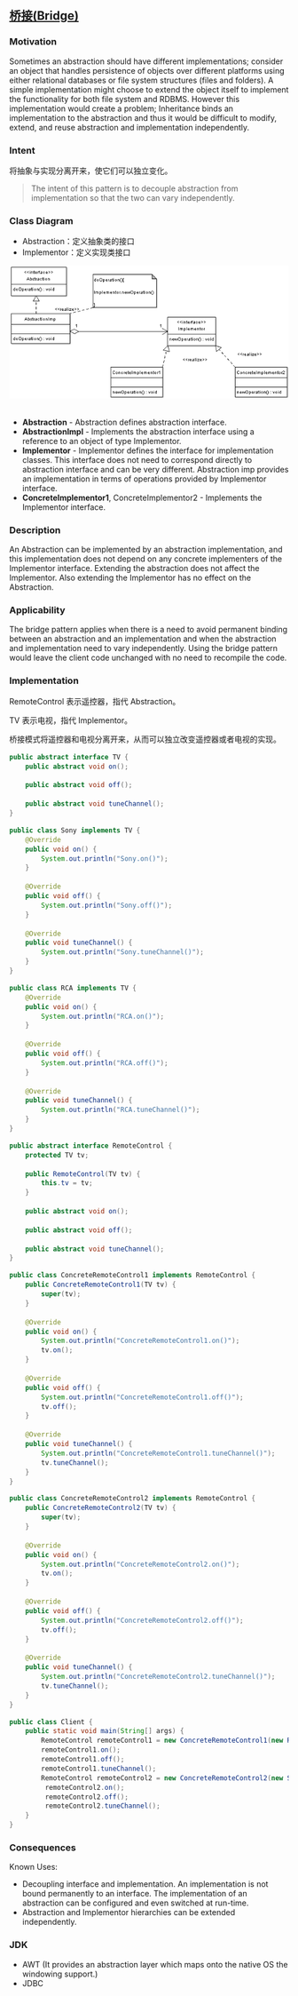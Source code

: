 ## [桥接(Bridge)](https://www.oodesign.com/bridge-pattern.html)


### Motivation

Sometimes an abstraction should have different implementations; consider an object that handles persistence of objects over different platforms using either relational databases or file system structures (files and folders). A simple implementation might choose to extend the object itself to implement the functionality for both file system and RDBMS. However this implementation would create a problem; Inheritance binds an implementation to the abstraction and thus it would be difficult to modify, extend, and reuse abstraction and implementation independently.


### Intent

将抽象与实现分离开来，使它们可以独立变化。

> The intent of this pattern is to decouple abstraction from implementation so that the two can vary independently.

### Class Diagram

- Abstraction：定义抽象类的接口
- Implementor：定义实现类接口

<div align="center"> <img src="../assets/bridge-pattern.png"/> </div><br>

- **Abstraction** - Abstraction defines abstraction interface.
- **AbstractionImpl** - Implements the abstraction interface using a reference to an object of type Implementor.
- **Implementor** - Implementor defines the interface for implementation classes. This interface does not need to correspond directly to abstraction interface and can be very different. Abstraction imp provides an implementation in terms of operations provided by Implementor interface.
- **ConcreteImplementor1**, ConcreteImplementor2 - Implements the Implementor interface.

### Description

An Abstraction can be implemented by an abstraction implementation, and this implementation does not depend on any concrete implementers of the Implementor interface. Extending the abstraction does not affect the Implementor. Also extending the Implementor has no effect on the Abstraction.

### Applicability

The bridge pattern applies when there is a need to avoid permanent binding between an abstraction and an implementation and when the abstraction and implementation need to vary independently. Using the bridge pattern would leave the client code unchanged with no need to recompile the code.

### Implementation

RemoteControl 表示遥控器，指代 Abstraction。

TV 表示电视，指代 Implementor。

桥接模式将遥控器和电视分离开来，从而可以独立改变遥控器或者电视的实现。

```java
public abstract interface TV {
    public abstract void on();

    public abstract void off();

    public abstract void tuneChannel();
}
```

```java
public class Sony implements TV {
    @Override
    public void on() {
        System.out.println("Sony.on()");
    }

    @Override
    public void off() {
        System.out.println("Sony.off()");
    }

    @Override
    public void tuneChannel() {
        System.out.println("Sony.tuneChannel()");
    }
}
```

```java
public class RCA implements TV {
    @Override
    public void on() {
        System.out.println("RCA.on()");
    }

    @Override
    public void off() {
        System.out.println("RCA.off()");
    }

    @Override
    public void tuneChannel() {
        System.out.println("RCA.tuneChannel()");
    }
}
```

```java
public abstract interface RemoteControl {
    protected TV tv;

    public RemoteControl(TV tv) {
        this.tv = tv;
    }

    public abstract void on();

    public abstract void off();

    public abstract void tuneChannel();
}
```

```java
public class ConcreteRemoteControl1 implements RemoteControl {
    public ConcreteRemoteControl1(TV tv) {
        super(tv);
    }

    @Override
    public void on() {
        System.out.println("ConcreteRemoteControl1.on()");
        tv.on();
    }

    @Override
    public void off() {
        System.out.println("ConcreteRemoteControl1.off()");
        tv.off();
    }

    @Override
    public void tuneChannel() {
        System.out.println("ConcreteRemoteControl1.tuneChannel()");
        tv.tuneChannel();
    }
}
```

```java
public class ConcreteRemoteControl2 implements RemoteControl {
    public ConcreteRemoteControl2(TV tv) {
        super(tv);
    }

    @Override
    public void on() {
        System.out.println("ConcreteRemoteControl2.on()");
        tv.on();
    }

    @Override
    public void off() {
        System.out.println("ConcreteRemoteControl2.off()");
        tv.off();
    }

    @Override
    public void tuneChannel() {
        System.out.println("ConcreteRemoteControl2.tuneChannel()");
        tv.tuneChannel();
    }
}
```

```java
public class Client {
    public static void main(String[] args) {
        RemoteControl remoteControl1 = new ConcreteRemoteControl1(new RCA());
        remoteControl1.on();
        remoteControl1.off();
        remoteControl1.tuneChannel();
        RemoteControl remoteControl2 = new ConcreteRemoteControl2(new Sony());
         remoteControl2.on();
         remoteControl2.off();
         remoteControl2.tuneChannel();
    }
}
```

### Consequences

Known Uses:

- Decoupling interface and implementation. An implementation is not bound permanently to an interface. The implementation of an abstraction can be configured and even switched at run-time.
- Abstraction and Implementor hierarchies can be extended independently.




### JDK

- AWT (It provides an abstraction layer which maps onto the native OS the windowing support.)
- JDBC
